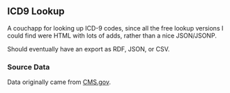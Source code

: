## ICD9 Lookup

A couchapp for looking up ICD-9 codes, since all the free lookup versions I could find were HTML with lots of adds, rather than a nice JSON/JSONP.

Should eventually have an export as RDF, JSON, or CSV.

### Source Data

Data originally came from [CMS.gov](https://www.cms.gov/ICD9ProviderDiagnosticCodes/downloads/cmsv29_master_descriptions.zip "CMS.gov Diagnosis and Procedure Codes").
